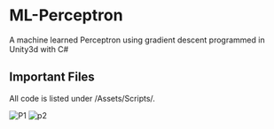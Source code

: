 # ML-Perceptron
A machine learned Perceptron using gradient descent programmed in Unity3d with C#

## Important Files
All code is listed under /Assets/Scripts/.

![P1](https://github.com/LandonFerg/My-Website/blob/master/projects/proj2/project1.jpg?raw=true)
![p2](https://github.com/LandonFerg/My-Website/blob/master/projects/proj2/perceptron_Thumb.gif?raw=true)
